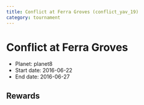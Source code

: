 ```yaml
---
title: Conflict at Ferra Groves (conflict_yav_19)
category: tournament
---
```

# Conflict at Ferra Groves

  * Planet: planet8
  * Start date: 2016-06-22
  * End date: 2016-06-27

## Rewards


